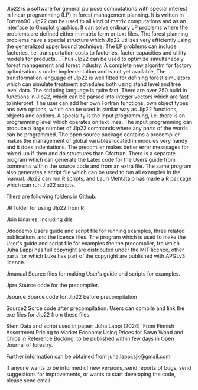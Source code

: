 
Jlp22 is a software for general purpose computations with special 
interest in linear programming (LP) in forest management planning. It is written in Fortran90.
Jlp22 can be used to all kind of matrix computations and as an interface to Gnuplot graphics.
It can solve ordinary LP problems where the problems are defined either in matrix
form or text files. The forest planning problems have a special structure which Jlp22 utilizes
very efficiently using the generalized upper bound technique. The LP problems can 
include factories, i.e. transportation costs to factories, factor capacities and 
utility models for products. . Thus Jlp22 can be used to optimize simultaneosly forest 
management and forest industry. A complete new algoritm for factory optimization is under implementation and is not yet available,
 The transformation language of Jlp22 is well fitted 
for defining forest simulators which can simulate treatment schedules both using
stand level and tree level data. The scripting language is quite fast. There are over 
250 build in functions in Jlp22, which can be parsed into integer vectors
which are fast to interpret. The user can
 add her own Fortran functions, own object types ans own options, which can be used
 in similar way as Jlp22 functions, objects and options. A speciality is the input programming,
 i.e. there is an
 programming level which operates on text lines. The input programming can produce 
 a large number of Jlp22 commands where any parts of the words can be programmed. The open source package
 contains a precompiler makes the management of global variables located in modules very
 handy and it does indentations. The precomiler makes better error messsages for mixed-up if-then and do 
 structures than Gfortran. There is a separate program which can generate the Latex code for the Users guide
 from comments within the source code and from an extra file. The same program also generates a script file which
 can be used to run all examples in the manual. Jlp22 can run R scripts, and Lauri Mehtätalo has made a R package which 
 can run Jlp22 scripts.
 
 There are following folders in Github:

JR folder for using Jlp22 from R.

Jbin binaries, including dlls

Jdocdemo Users guide and script file for running examples, three related publications 
and the licence files. The program which is used to make the User's guide and script file for
examples the the precomplier, fro which Juha Lappi has full copyright are distributed 
under the MIT licence, other parts for which Luke has part of the copyright are published with APGLv3 licence.

Jmanual Source files for making User's guide and scripts for examples.

Jpre  Source code for the precompiler.

Jsource Source code for Jlp22 before precompilation

Source2 Sorce code after precompilation. Users can compile and link the exe files for Jlp22 from these files

Stem Data and script used in paper: Juha Lappi (2024) 'From Finnish Assortment Pricing to Market
Economy Using Prices for Sawn Wood and Chips in Reference Bucking' to be  published within
 few days in Open Journal of forestry.

Further information can be obtained from juha.lappi.sjk@gmail.com

If anyone wants to be informed of new versions, send reports of bugs,
send suggestions for improvements, or wants to start developing the code, please send email.


